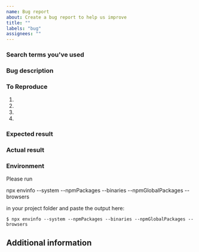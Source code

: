 ```yaml
---
name: Bug report
about: Create a bug report to help us improve
title: ""
labels: "bug"
assignees: ""
---
```


<!-- 
Thank you for reporting an issue.

Please fill in as much of the template below as you're able. Feel free to delete any section you want to skip. 
-->

### Search terms you've used
<!-- What search terms have you used to check whether this bug was already reported? -->

### Bug description
<!-- A short description of what the problem is. -->

### To Reproduce
1. 
2. 
3. 
4. 

### Expected result
<!-- A clear and concise description of what you expected to happen -->

### Actual result
<!-- A description of what actually happened -->

### Environment
Please run

  npx envinfo --system --npmPackages --binaries --npmGlobalPackages --browsers

in your project folder and paste the output here:

```
$ npx envinfo --system --npmPackages --binaries --npmGlobalPackages --browsers
```

## Additional information
<!-- Add any other relevant information that might be useful to understand and find a solution to the problem -->
